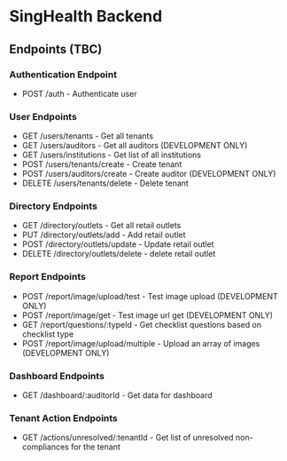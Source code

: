 # SingHealth Backend

## Endpoints (TBC)
### Authentication Endpoint
* POST /auth - Authenticate user
### User Endpoints
* GET /users/tenants - Get all tenants
* GET /users/auditors - Get all auditors (DEVELOPMENT ONLY)
* GET /users/institutions - Get list of all institutions
* POST /users/tenants/create - Create tenant
* POST /users/auditors/create - Create auditor (DEVELOPMENT ONLY)
* DELETE /users/tenants/delete - Delete tenant
### Directory Endpoints
* GET /directory/outlets - Get all retail outlets
* PUT /directory/outlets/add - Add retail outlet
* POST /directory/outlets/update - Update retail outlet
* DELETE /directory/outlets/delete - delete retail outlet
### Report Endpoints
* POST /report/image/upload/test - Test image upload (DEVELOPMENT ONLY)
* POST /report/image/get - Test image url get (DEVELOPMENT ONLY)
* GET /report/questions/:typeId - Get checklist questions based on checklist type
* POST /report/image/upload/multiple - Upload an array of images (DEVELOPMENT ONLY)
### Dashboard Endpoints
* GET /dashboard/:auditorId - Get data for dashboard
### Tenant Action Endpoints
* GET /actions/unresolved/:tenantId - Get list of unresolved non-compliances for the tenant